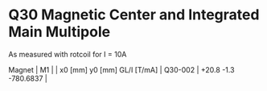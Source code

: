 Q30 Magnetic Center and Integrated Main Multipole
=================================================

As measured with rotcoil for I =  10A

Magnet  |             M1               |
        | x0 [mm]  y0 [mm] GL/I [T/mA] |
Q30-002 |   +20.8     -1.3  -780.6837  |
